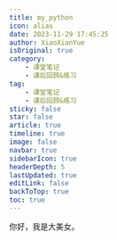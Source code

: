 ```yaml
---
title: my_python
icon: alias
date: 2023-11-29 17:45:25
author: XiaoXianYue
isOriginal: true
category: 
    - 课堂笔记
    - 课后回顾&练习
tag:
    - 课堂笔记
    - 课后回顾&练习
sticky: false
star: false
article: true
timeline: true
image: false
navbar: true
sidebarIcon: true
headerDepth: 5
lastUpdated: true
editLink: false
backToTop: true
toc: true
---
```


你好，我是大美女。

